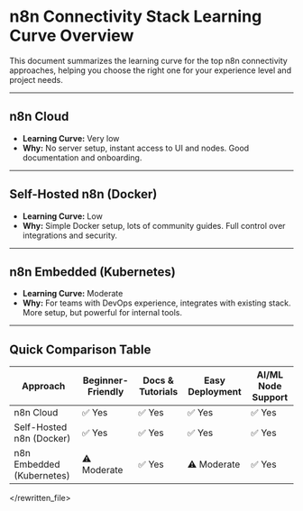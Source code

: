 # n8n Connectivity Stack Learning Curve Overview

This document summarizes the learning curve for the top n8n connectivity approaches, helping you choose the right one for your experience level and project needs.

---

## n8n Cloud

* **Learning Curve:** Very low
* **Why:** No server setup, instant access to UI and nodes. Good documentation and onboarding.

---

## Self-Hosted n8n (Docker)

* **Learning Curve:** Low
* **Why:** Simple Docker setup, lots of community guides. Full control over integrations and security.

---

## n8n Embedded (Kubernetes)

* **Learning Curve:** Moderate
* **Why:** For teams with DevOps experience, integrates with existing stack. More setup, but powerful for internal tools.

---

## Quick Comparison Table

| Approach                        | Beginner-Friendly | Docs & Tutorials | Easy Deployment | AI/ML Node Support |
| ------------------------------- | ---------------- | --------------- | --------------- | ------------------ |
| n8n Cloud                       | ✅ Yes           | ✅ Yes          | ✅ Yes          | ✅ Yes             |
| Self-Hosted n8n (Docker)        | ✅ Yes           | ✅ Yes          | ✅ Yes          | ✅ Yes             |
| n8n Embedded (Kubernetes)       | ⚠️ Moderate      | ✅ Yes          | ⚠️ Moderate     | ✅ Yes             |

</rewritten_file> 